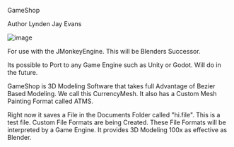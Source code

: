 GameShop

Author Lynden Jay Evans

![image](https://drive.google.com/uc?export=view&id=1Y7WbMcYcDtfedf0NBsKMWWyq9S6B70cL)

For use with the JMonkeyEngine.  This will be Blenders Successor.

Its possible to Port to any Game Engine such as Unity or Godot.  Will do in the future.

GameShop is 3D Modeling Software that takes full Advantage of Bezier Based Modeling.  We call this CurrencyMesh.  It also has a Custom Mesh Painting Format called ATMS. 

Right now it saves a File in the Documents Folder called "hi.file".  This is a test file.  Custom File Formats are being Created.  These File Formats will be interpreted by a Game Engine.  It provides 3D Modeling 100x as effective as Blender.   
